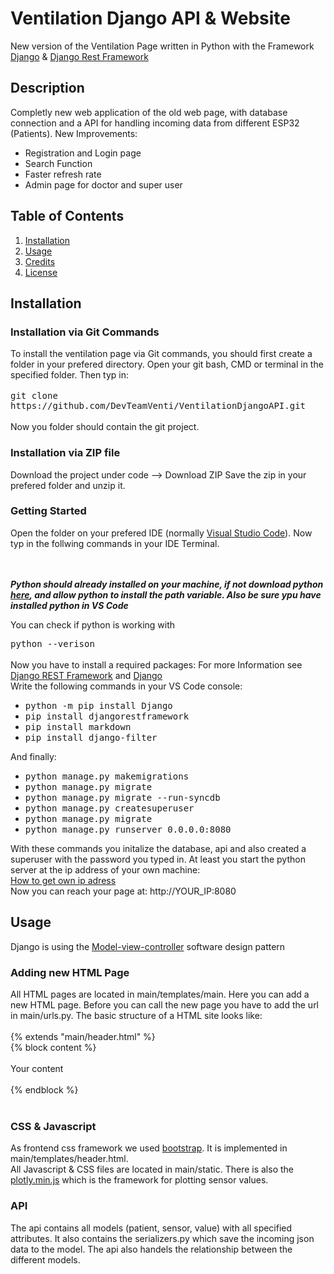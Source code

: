 <h1> Ventilation Django API & Website </h1>
<p>New version of the Ventilation Page written in Python with the Framework <a href="https://www.djangoproject.com">Django</a>
    & <a href="https://www.django-rest-framework.org">Django Rest Framework</a>
</p>

<h2>Description</h2>
<p>Completly new web application of the old web page, with database connection and a API for handling incoming data from different ESP32 (Patients).
    New Improvements:
    <ul>
        <li>Registration and Login page</li>
        <li>Search Function</li>
        <li>Faster refresh rate</li>
        <li>Admin page for doctor and super user</li>
    </ul>   
</p>

<h2>Table of Contents</h2>
<ol>
    <li><a href="#installation">Installation</a></li>
    <li><a href="#usage">Usage</a></li>
    <li><a href="#credits">Credits</a></li>
    <li><a href="#license">License</a></li>
  </ol>

  <h2 id="installation">Installation</h2>
    <h3>Installation via Git Commands</h3>
        <p>
            To install the ventilation page via Git commands, you should first create a folder in your prefered directory.
            Open your git bash, CMD or terminal in the specified folder. Then typ in:</br> </br>  
            <kbd>
                    git clone https://github.com/DevTeamVenti/VentilationDjangoAPI.git
            </kbd>
            </br>
            </br>
            Now you folder should contain the git project.
        </p>
    <h3>Installation via ZIP file </h3>
        <p> 
            Download the project under code --> Download ZIP
            Save the zip in your prefered folder and unzip it.
        </p>
    <h3>Getting Started</h3>
        <p> Open the folder on your prefered IDE (normally <a href="https://code.visualstudio.com">Visual Studio Code</a>).
            Now typ in the follwing commands in your IDE Terminal.</p>
        </br>
        </br>
        <strong><em>Python should already installed on your machine, if not download python <a href="https://www.python.org">here</a>, and allow python to install the path variable. Also be sure ypu have installed python in VS Code</em></strong> 
        <p>You can check if python is working with </p>    
        <kbd>
            python --verison
        </kbd>
        </br>
        </br>
        Now you have to install a required packages:
        For more Information see </br>
        <a href="https://www.django-rest-framework.org">Django REST Framework</a>
        and <a href="https://docs.djangoproject.com/en/3.1/topics/install/">Django</a>
        </br>
        Write the following commands in your VS Code console:
        </br>
        <ul>
            <li>
                <kbd>
                    python -m pip install Django
                </kbd>
            </li>
            <li>
                <kbd>
                    pip install djangorestframework
                </kbd>
            </li>               
            <li>
                <kbd>
                    pip install markdown  
                </kbd>
            </li>
            <li>
                <kbd>
                    pip install django-filter 
                </kbd>
            </li>                    
        </ul> 
        <p>And finally:</p>
        <ul>
                <li>
                    <kbd>
                        python manage.py makemigrations
                    </kbd>
                </li>
                <li>
                    <kbd>
                        python manage.py migrate
                    </kbd>
                </li> 
                <li>
                    <kbd>
                        python manage.py migrate --run-syncdb
                    </kbd>
                </li> 
                <li>
                    <kbd>
                        python manage.py createsuperuser
                    </kbd>
                </li>
                <li>
                    <kbd>
                        python manage.py migrate
                    </kbd>
                </li>            
                <li>
                    <kbd>
                        python manage.py runserver 0.0.0.0:8080
                    </kbd>
                </li>              
            </ul> 
    <p>
        With these commands you initalize the database, api and also created a superuser with the password you typed in. At least you start the python server
        at the ip address of your own machine: </br>
        <a href="https://www.windows-commandline.com/find-ip-address/">How to get own ip adress</a> </br>       
        Now you can reach your page at: http://YOUR_IP:8080
    </p>

<h2 id="usage">Usage</h2>
    <p> Django is using the <a href="https://en.wikipedia.org/wiki/Model–view–controller">Model-view-controller</a> software design pattern</p>
     <h3>Adding new HTML Page</h3>
         All HTML pages are located in main/templates/main. Here you can add a new HTML page. Before you can call the new page you have to add the url in main/urls.py.
         The basic structure of a HTML site looks like:
         </br></br>
        {% extends "main/header.html" %}</br>
        {% block content %}</br></br>
         Your content</br></br>
        {% endblock %}</br></br>
    <h3>CSS & Javascript</h3>
        <p>         
            As frontend css framework we used <a href="http://getbootstrap.com">bootstrap</a>. It is implemented in main/templates/header.html.</br>
            All Javascript & CSS files are located in main/static. There is also the <a href="https://plotly.com/javascript/">plotly.min.js</a> which is the framework for plotting sensor values.
        </p>
    <h3>API</h3>
    <p>The api contains all models (patient, sensor, value) with all specified attributes. It also contains the serializers.py which save the incoming json data to the model.
    The api also handels the relationship between the different models.
    </p>
